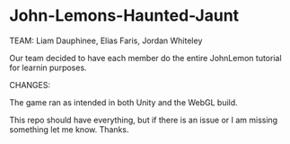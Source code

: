 # John-Lemons-Haunted-Jaunt
TEAM: Liam Dauphinee, Elias Faris, Jordan Whiteley

Our team decided to have each member do the entire JohnLemon tutorial for learnin purposes. 

CHANGES: 

The game ran as intended in both Unity and the WebGL build.

This repo should have everything, but if there is an issue or I am missing something let me know. Thanks.
